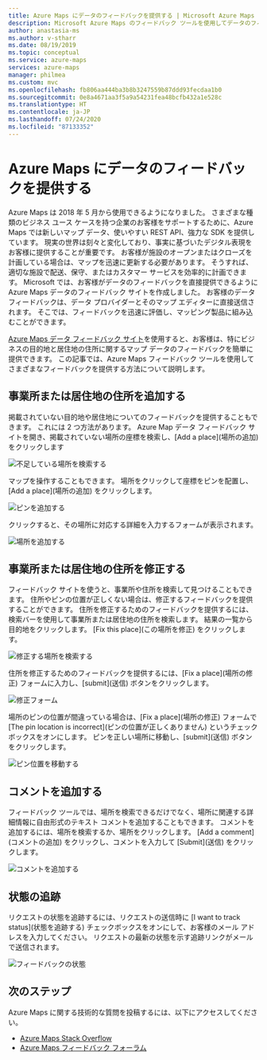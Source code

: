 ```yaml
---
title: Azure Maps にデータのフィードバックを提供する | Microsoft Azure Maps
description: Microsoft Azure Maps のフィードバック ツールを使用してデータのフィードバックを提供します。
author: anastasia-ms
ms.author: v-stharr
ms.date: 08/19/2019
ms.topic: conceptual
ms.service: azure-maps
services: azure-maps
manager: philmea
ms.custom: mvc
ms.openlocfilehash: fb806aa444ba3b8b3247559b87ddd93fecdaa1b0
ms.sourcegitcommit: 0e8a4671aa3f5a9a54231fea48bcfb432a1e528c
ms.translationtype: HT
ms.contentlocale: ja-JP
ms.lasthandoff: 07/24/2020
ms.locfileid: "87133352"
---
```

# <a name="provide-data-feedback-to-azure-maps"></a>Azure Maps にデータのフィードバックを提供する

Azure Maps は 2018 年 5 月から使用できるようになりました。 さまざまな種類のビジネス ユース ケースを持つ企業のお客様をサポートするために、Azure Maps では新しいマップ データ、使いやすい REST API、強力な SDK を提供しています。 現実の世界は刻々と変化しており、事実に基づいたデジタル表現をお客様に提供することが重要です。 お客様が施設のオープンまたはクローズを計画している場合は、マップを迅速に更新する必要があります。 そうすれば、適切な施設で配送、保守、またはカスタマー サービスを効率的に計画できます。 Microsoft では、お客様がデータのフィードバックを直接提供できるように Azure Maps データのフィードバック サイトを作成しました。 お客様のデータ フィードバックは、データ プロバイダーとそのマップ エディターに直接送信されます。 そこでは、フィードバックを迅速に評価し、マッピング製品に組み込むことができます。  

[Azure Maps データ フィードバック サイト](https://feedback.azuremaps.com)を使用すると、お客様は、特にビジネスの目的地と居住地の住所に関するマップ データのフィードバックを簡単に提供できます。 この記事では、Azure Maps フィードバック ツールを使用してさまざまなフィードバックを提供する方法について説明します。

## <a name="add-a-business-place-or-a-residential-address"></a>事業所または居住地の住所を追加する 

掲載されていない目的地や居住地についてのフィードバックを提供することもできます。 これには 2 つ方法があります。 Azure Map データ フィードバック サイトを開き、掲載されていない場所の座標を検索し、[Add a place]\(場所の追加\) をクリックします

  ![不足している場所を検索する](./media/how-to-use-feedback-tool/search-poi.png)

マップを操作することもできます。 場所をクリックして座標をピンを配置し、[Add a place]\(場所の追加\) をクリックします。

  ![ピンを追加する](./media/how-to-use-feedback-tool/add-poi.png)

クリックすると、その場所に対応する詳細を入力するフォームが表示されます。

  ![場所を追加する](./media/how-to-use-feedback-tool/add-a-place.png)

## <a name="fix-a-business-place-or-a-residential-address"></a>事業所または居住地の住所を修正する 

フィードバック サイトを使うと、事業所や住所を検索して見つけることもできます。 住所やピンの位置が正しくない場合は、修正するフィードバックを提供することができます。 住所を修正するためのフィードバックを提供するには、検索バーを使用して事業所または居住地の住所を検索します。 結果の一覧から目的地をクリックします。 [Fix this place]\(この場所を修正\) をクリックします。

  ![修正する場所を検索する](./media/how-to-use-feedback-tool/fix-place.png)

住所を修正するためのフィードバックを提供するには、[Fix a place]\(場所の修正\) フォームに入力し、[submit]\(送信\) ボタンをクリックします。

  ![修正フォーム](./media/how-to-use-feedback-tool/fix-form.png)

場所のピンの位置が間違っている場合は、[Fix a place]\(場所の修正\) フォームで [The pin location is incorrect]\(ピンの位置が正しくありません\) というチェックボックスをオンにします。 ピンを正しい場所に移動し、[submit]\(送信\) ボタンをクリックします。

  ![ピン位置を移動する](./media/how-to-use-feedback-tool/move-pin.png)

## <a name="add-a-comment"></a>コメントを追加する 

フィードバック ツールでは、場所を検索できるだけでなく、場所に関連する詳細情報に自由形式のテキスト コメントを追加することもできます。 コメントを追加するには、場所を検索するか、場所をクリックします。 [Add a comment]\(コメントの追加\) をクリックし、コメントを入力して [Submit]\(送信\) をクリックします。

  ![コメントを追加する](./media/how-to-use-feedback-tool/add-comment.png)

## <a name="track-status"></a>状態の追跡 

リクエストの状態を追跡するには、リクエストの送信時に [I want to track status]\(状態を追跡する\) チェックボックスをオンにして、お客様のメール アドレスを入力してください。 リクエストの最新の状態を示す追跡リンクがメールで送信されます。 

  ![フィードバックの状態](./media/how-to-use-feedback-tool/feedback-status.png)


## <a name="next-steps"></a>次のステップ

Azure Maps に関する技術的な質問を投稿するには、以下にアクセスしてください。

* [Azure Maps Stack Overflow](https://stackoverflow.com/questions/tagged/azure-maps)
* [Azure Maps フィードバック フォーラム](https://feedback.azure.com/forums/909172-azure-maps)
